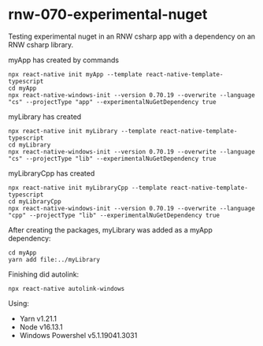 # rnw-070-experimental-nuget

Testing experimental nuget in an RNW csharp app with a dependency on an RNW csharp library.

myApp has created by commands

```
npx react-native init myApp --template react-native-template-typescript
cd myApp
npx react-native-windows-init --version 0.70.19 --overwrite --language "cs" --projectType "app" --experimentalNuGetDependency true
```

myLibrary has created

```
npx react-native init myLibrary --template react-native-template-typescript
cd myLibrary
npx react-native-windows-init --version 0.70.19 --overwrite --language "cs" --projectType "lib" --experimentalNuGetDependency true
```

myLibraryCpp has created

```
npx react-native init myLibraryCpp --template react-native-template-typescript
cd myLibraryCpp
npx react-native-windows-init --version 0.70.19 --overwrite --language "cpp" --projectType "lib" --experimentalNuGetDependency true
```

After creating the packages, myLibrary was added as a myApp dependency:

```
cd myApp
yarn add file:../myLibrary
```

Finishing did autolink:

```
npx react-native autolink-windows
```

Using:

- Yarn v1.21.1
- Node v16.13.1
- Windows Powershel v5.1.19041.3031
